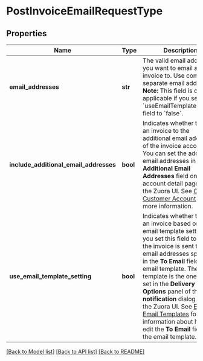 # PostInvoiceEmailRequestType

## Properties
Name | Type | Description | Notes
------------ | ------------- | ------------- | -------------
**email_addresses** | **str** | The valid email addresses you want to email an invoice to. Use commas to separate email addresses.  **Note:** This field is only applicable if you set the &#x60;useEmailTemplateSetting&#x60; field to &#x60;false&#x60;.  | [optional] 
**include_additional_email_addresses** | **bool** | Indicates whether to send an invoice to the additional email addresses of the invoice account.    You can set the additional email addresses in the **Additional Email Addresses** field on the account detail page from the Zuora UI. See [Create a Customer Account](https://knowledgecenter.zuora.com/BC_Subscription_Management/Customer_Accounts/B_Create_a_Customer_Account#section_2) for more information.  | [optional] [default to False]
**use_email_template_setting** | **bool** | Indicates whether to email an invoice based on the email template setting.   If you set this field to &#x60;true&#x60;, the invoice is sent to the email addresses specified in the **To Email** field of the email template. The email template is the one you set in the **Delivery Options** panel of the **Edit notification** dialog from the Zuora UI. See [Edit Email Templates](https://knowledgecenter.zuora.com/CF_Users_and_Administrators/Notifications/Create_Email_Templates) for more information about how to edit the **To Email** field in the email template.  | [optional] [default to False]

[[Back to Model list]](../README.md#documentation-for-models) [[Back to API list]](../README.md#documentation-for-api-endpoints) [[Back to README]](../README.md)


